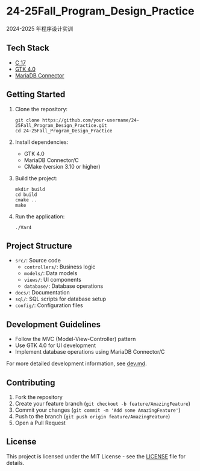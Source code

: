 # 24-25Fall_Program_Design_Practice
2024-2025 年程序设计实训

## Tech Stack

- [C 17](https://en.wikipedia.org/wiki/C17_(C_standard_revision))
- [GTK 4.0](https://docs.gtk.org/gtk4/index.html)
- [MariaDB Connector](https://mariadb.com/kb/en/mariadb-connector-c/)

## Getting Started

1. Clone the repository:
   ```
   git clone https://github.com/your-username/24-25Fall_Program_Design_Practice.git
   cd 24-25Fall_Program_Design_Practice
   ```

2. Install dependencies:
   - GTK 4.0
   - MariaDB Connector/C
   - CMake (version 3.10 or higher)

3. Build the project:
   ```
   mkdir build
   cd build
   cmake ..
   make
   ```

4. Run the application:
   ```
   ./Var4
   ```

## Project Structure

- `src/`: Source code
  - `controllers/`: Business logic
  - `models/`: Data models
  - `views/`: UI components
  - `database/`: Database operations
- `docs/`: Documentation
- `sql/`: SQL scripts for database setup
- `config/`: Configuration files

## Development Guidelines

- Follow the MVC (Model-View-Controller) pattern
- Use GTK 4.0 for UI development
- Implement database operations using MariaDB Connector/C

For more detailed development information, see [dev.md](docs/dev.md).

## Contributing

1. Fork the repository
2. Create your feature branch (`git checkout -b feature/AmazingFeature`)
3. Commit your changes (`git commit -m 'Add some AmazingFeature'`)
4. Push to the branch (`git push origin feature/AmazingFeature`)
5. Open a Pull Request

## License

This project is licensed under the MIT License - see the [LICENSE](LICENSE) file for details.
